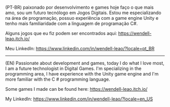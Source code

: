 (PT-BR) paixonado por desenvolvimento e games hoje faço o que mais amo, 
sou um futuro tecnólogo em Jogos Digitais. Estou me especializando na 
área de programação, possuo experiência com a game engine Unity e tenho 
mais familiaridade com a linguagem de programação C#.

Alguns jogos que eu fiz podem ser encontrados aqui: https://wendell-leao.itch.io/ 

Meu LinkedIn: https://www.linkedin.com/in/wendell-leao/?locale=pt_BR

------------------------------------------------------------------------------------

(EN) Passionate about development and games, today I do what I love most, 
I am a future technologist in Digital Games. I'm specializing in the 
programming area, I have experience with the Unity game engine and I'm 
more familiar with the C # programming language.

Some games I made can be found here: https://wendell-leao.itch.io/ 

My LinkedIn: https://www.linkedin.com/in/wendell-leao/?locale=en_US
